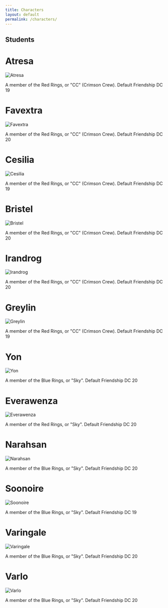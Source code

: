 ```yaml
---
title: Characters
layout: default
permalink: /characters/
---
```


## Students

# Atresa

![Atresa](/assets/Atresa.jpg)  


A member of the Red Rings, or "CC" (Crimson Crew). Default Friendship DC 19


# Favextra

![Favextra](/assets/Favextra.jpg)


A member of the Red Rings, or "CC" (Crimson Crew). Default Friendship DC 20


# Cesilia

![Cesilia](/assets/Cesilia.jpg)


A member of the Red Rings, or "CC" (Crimson Crew). Default Friendship DC 19


# Bristel

![Bristel](/assets/Bristel.jpg)


A member of the Red Rings, or "CC" (Crimson Crew). Default Friendship DC 20


# Irandrog

![Irandrog](/assets/Irandrog.jpg)


A member of the Red Rings, or "CC" (Crimson Crew). Default Friendship DC 20

# Greylin

![Greylin](/assets/Greylin.jpg)


A member of the Red Rings, or "CC" (Crimson Crew). Default Friendship DC 19

# Yon


![Yon](/assets/Yon.jpg)


A member of the Blue Rings, or "Sky". Default Friendship DC 20


# Everawenza

![Everawenza](/assets/Everawenza.jpg)


A member of the Red Rings, or "Sky". Default Friendship DC 20


# Narahsan


![Narahsan](/assets/Narahsan.jpg)


A member of the Blue Rings, or "Sky". Default Friendship DC 20


# Soonoire


![Soonoire](/assets/Soonoire.jpg)


A member of the Blue Rings, or "Sky". Default Friendship DC 19


# Varingale


![Varingale](/assets/Varingale.jpg)


A member of the Blue Rings, or "Sky". Default Friendship DC 20


# Varlo


![Varlo](/assets/Varlo.jpg)


A member of the Blue Rings, or "Sky". Default Friendship DC 20

